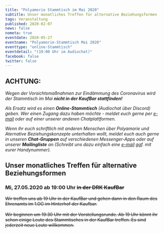 ```yaml
---
title: "Polyamorie Stammtisch im Mai 2020"
subtitle: Unser monatliches Treffen für alternative Beziehungsformen
tags: Veranstaltung
published: 2020-02-07
news: false
nometa: true
eventdate: 2020-05-27
eventname: "Polyamorie-Stammtisch Mai 2020"
eventtype: "online-Stammtisch"
eventdetail: "(19:00 Uhr im Audiochat)"
facebook: false
twitter: false
---
```

## ACHTUNG:

*Wegen der Vorsichtsmaßnahmen zur Eindämmung des Coronavirus wird der Stammtisch im Mai* _**nicht in der KaufBar stattfinden!**_

*Als Ersatz wird es einen **Online-Stammtisch** (Audiochat über Discord) geben. Wer einen Zugang dazu haben möchte - meldet euch gerne per [e-mail](/kontakt/) oder auf einer unserer anderen Chatplattformen.*

*Wenn ihr euch schriftlich mit anderen Menschen über Polyamorie und Aternative Beziehungskonzepte unterhalten wollt, meldet euch auch gerne in unseren **Chat-Gruppen** auf verschiedenen Messenger-Apps oder auf unserer **Mailingliste** an (Schreibt uns dazu einfach eine [e-mail](/kontakt/) ggf. mit eurer Handynummer).*

## Unser monatliches Treffen für alternative Beziehungsformen

### Mi, 27.05.2020 ab 19:00 Uhr <s>in der DRK KaufBar</s>

<s>Wir treffen uns ab 19 Uhr in der KaufBar und gehen dann in den Raum des Ehrenamts im 1.OG im Hinterhof der Kaufbar.<br><br>
Wir beginnen um 19:30 Uhr mit der Vorstellungsrunde. Ab 19 Uhr könnt ihr schon einige Leute des Stammtisches in der KaufBar treffen. Es sind jederzeit neue Leute willkommen.</s>
